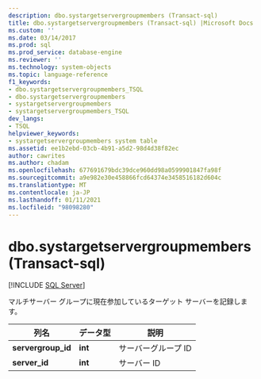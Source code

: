 ```yaml
---
description: dbo.systargetservergroupmembers (Transact-sql)
title: dbo.systargetservergroupmembers (Transact-sql) |Microsoft Docs
ms.custom: ''
ms.date: 03/14/2017
ms.prod: sql
ms.prod_service: database-engine
ms.reviewer: ''
ms.technology: system-objects
ms.topic: language-reference
f1_keywords:
- dbo.systargetservergroupmembers_TSQL
- dbo.systargetservergroupmembers
- systargetservergroupmembers
- systargetservergroupmembers_TSQL
dev_langs:
- TSQL
helpviewer_keywords:
- systargetservergroupmembers system table
ms.assetid: ee1b2ebd-03cb-4b91-a5d2-98d4d38f82ec
author: cawrites
ms.author: chadam
ms.openlocfilehash: 677691679bdc39dce960dd98a0599901847fa98f
ms.sourcegitcommit: a9e982e30e458866fcd64374e3458516182d604c
ms.translationtype: MT
ms.contentlocale: ja-JP
ms.lasthandoff: 01/11/2021
ms.locfileid: "98098280"
---
```

# <a name="dbosystargetservergroupmembers-transact-sql"></a>dbo.systargetservergroupmembers (Transact-sql)
[!INCLUDE [SQL Server](../../includes/applies-to-version/sqlserver.md)]

  マルチサーバー グループに現在参加しているターゲット サーバーを記録します。  
  
|列名|データ型|説明|  
|-----------------|---------------|-----------------|  
|**servergroup_id**|**int**|サーバーグループ ID|  
|**server_id**|**int**|サーバー ID|  
  
  

